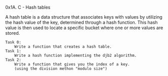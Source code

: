 0x1A. C - Hash tables

A hash table is a data structure that associates keys with values by utilizing the hash value of the key, determined through a hash function. This hash value is then used to locate a specific bucket where one or more values are stored.

	Task 0:
		Write a function that creates a hash table.
	Task 1:
		Write a hash function implementing the djb2 algorithm.
	Task 2:
		Write a function that gives you the index of a key.
		(using the division methon "modulo size")
